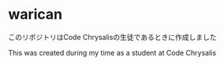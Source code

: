 # warican

このリポジトリはCode Chrysalisの生徒であるときに作成しました

This was created during my time as a student at Code Chrysalis

